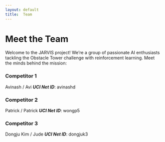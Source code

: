 ```yaml
---
layout: default
title:  Team
---
```


# Meet the Team
Welcome to the JARVIS project! We’re a group of passionate AI enthusiasts tackling the Obstacle Tower challenge with reinforcement learning. Meet the minds behind the mission:

### Competitor 1
Avinash / Avi
***UCI Net ID***: avinashd

### Competitor 2
Patrick / Patrick
***UCI Net ID***: wongp5

### Competitor 3
Dongju Kim / Jude
***UCI Net ID***: dongjuk3